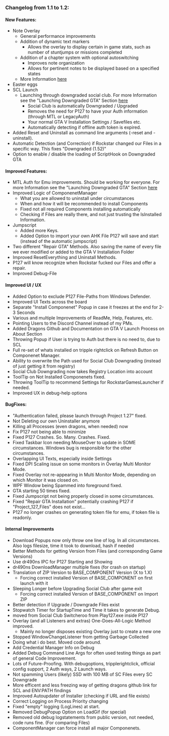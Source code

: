 ### Changelog from 1.1 to 1.2:
	

#### New Features:
* Note Overlay
  * General performance improvements
  * Addition of dynamic text markers
    * Allows the overlay to display certain in game stats, such as number of stuntjumps or missions completed
  * Addition of a chapter system with optional autoswitching
    * Improves note organization
	* Allows for pertinent notes to be displayed based on a specified states
  * More Information [here](Advanced%20Notefile.md)
* Easter eggs
* SCL Launch
  * Launching through downgraded social club. For more Information see the "Launching Downgraded GTA" Section [here](Help.md#launching-downgraded-gta-additional-information-and-authentication)
    * Social Club is automatically Downgraded / Upgraded
	* Removes the need for P127 to have your Auth information (through MTL or LegacyAuth)
	* Your normal GTA V Installation Settings / Savefiles etc.
	* Automatically detecting if offline auth token is expired.
* Added Reset and Uninstall as command line arguments (-reset and -uninstall).
* Automatic Detection (and Correction) if Rockstar changed our Files in a specific way. This fixes "Downgraded (1.52)"
* Option to enable / disable the loading of ScriptHook on Downgraded GTA

#### Improved Features:
* MTL Auth for Emu improvements. Should be working for everyone. For more Information see the "Launching Downgraded GTA" Section [here](Help.md#launching-downgraded-gta-additional-information-and-authentication)
* Improved Logic of ComponenetManager
  * What you are allowed to uninstall under circumstances
  * When and how it will be recommended to install Components
  * Fixed not all required Components installing automatically
  * Checking if Files are really there, and not just trusting the IsInstalled Information.
* Jumpscript
  * Added more Keys.
  * Added Option to import your own AHK File P127 will save and start (instead of the automatic jumpscript)
* Two different "Repair GTA" Methods. Also saving the name of every file we ever modified or added to the GTA V Installation Folder
* Improved ResetEverything and Uninstall Methods.
* P127 will know recognize when Rockstar fucked our Files and offer a repair.
* Improved Debug-File


#### Improved UI / UX
* Added Option to exclude P127 File-Paths from Windows Defender.
* Improved UI Texts across the board
* Separate "Install Componenet" Popup in case it freezes at the end for 2-3 Seconds
* Various and multiple Improvements of ReadMe, Help, Features, etc.
* Pointing Users to the Discord Channel instead of my PMs.
* Added Dragons Github and Documentation on GTA V Launch Process on About Section
* Throwing Popup if User is trying to Auth but there is no need to, due to SCL
* Full re-set of whats installed on tripple rightclick on Refresh Button on Componenet Manager. 
* Ability to overwrite the Path used for Social Club Downgrading (instead of just getting it from registry)
* Social Club Downgrading now takes Registry Location into account
* ToolTip on Not Installed Componenets fixed.
* Throwing ToolTip to recommend Settings for RockstarGamesLauncher if needed.
* Improved UX in debug-help options


#### BugFixes:
* "Authentication failed, please launch through Project 1.27" fixed.
* Not Deleting our own Uninstaller anymore
* Killing all Processes (even dragons, when needed) now
* Fix P127 not being able to minimize
* Fixed P127 Crashes. So. Many. Crashes. Fixed.
* Fixed Taskbar Icon needing MouseOver to update in SOME circumstances. Windows bug is responsible for the other circumstances.
* Overlapping UI Texts, especially inside Settings
* Fixed DPI Scaling issue on some monitors in Overlay Multi Monitor Mode.
* Fixed Overlay not re-appearing in Multi Monitor Mode, depending on which Monitor it was closed on.
* WPF Window being Spammed into foreground fixed.
* GTA starting 50 times fixed.
* Fixed Jumpscript not being properly closed in some circumstances.
* Fixed "Repair GTA Installation" potentially crashing P127 if "Project_127_Files" does not exist...
* P127 no longer crashes on generating token file for emu, if token file is readonly.


#### Internal Improvements
* Download Popups now only throw one line of log. In all circumstances. Also logs filesize, time it took to download, hash if needed
* Better Methods for getting Version from Files (and corresponding Game Versions)
* Use dr490ns IPC for P127 Starting and Showing
* dr490ns DownloadManager multiple fixes (for crash on startup)
* Translation of ZIP Version to BASE_COMPONENT Version (X to 1.X)
  * Forcing correct installed Version of BASE_COMPONENT on first launch with it
* Sleeping Longer before Upgrading Social Club after game exit
  * Forcing correct installed Version of BASE_COMPONENT on Import ZIP
* Better detection if Upgrade / Downgrade Files exist
* Stopwatch Timer for StartupTime and Time it takes to generate Debug. 
* moved from Social Club Switcheroo from Play127.exe inside P127
* Overlay (and all Listeners and extras) One-Does-All-Logic Method improved.
  * Mainly no longer disposes existing Overlay just to create a new one
* Stopped WindowChangeListener from getting Garbage Collected
* Doing what i do best. Moved code around.
* Add Credential Manager Info on Debug
* Added Debug Command Line Args for often used testing things as part of general Code Improvement.
* Lots of Future-Proofing. With debugoptions, tripplerightclick, official config support, 2 Auth ways, 2 Launch ways.
* Not spamming Users (likely) SSD with 100 MB of SC Files every SC Downgrade
* More efficent and less freezing way of getting dragons github link for SCL and ENV:PATH findings
* Improved Autoupdater of Installer (checking if URL and file exists)
* Correct Logging on Process Priority changing
* Fixed "empty" logging (LogLines) at start.
* Removed DebugPopup Option on LoadGif (for special)
* Removed old debug logstatements from public version, not needed, code runs fine. (For comparing Files)
* ComponentManager can force install all major Componenets.

